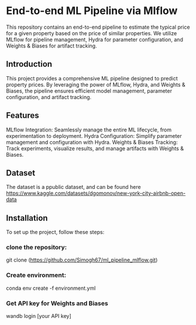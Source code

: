 # End-to-end ML Pipeline via Mlflow 
This repository contains an end-to-end pipeline to estimate the typical price for a given property based on the price of similar properties. We utilize MLflow for pipeline management, Hydra for parameter configuration, and Weights & Biases for artifact tracking.

## Introduction
This project provides a comprehensive ML pipeline designed to predict property prices. By leveraging the power of MLflow, Hydra, and Weights & Biases, the pipeline ensures efficient model management, parameter configuration, and artifact tracking.

## Features
MLflow Integration: Seamlessly manage the entire ML lifecycle, from experimentation to deployment.
Hydra Configuration: Simplify parameter management and configuration with Hydra.
Weights & Biases Tracking: Track experiments, visualize results, and manage artifacts with Weights & Biases.

## Dataset
The dataset is a ppublic dataset, and can be found here https://www.kaggle.com/datasets/dgomonov/new-york-city-airbnb-open-data

## Installation
To set up the project, follow these steps:

### clone the repository:
git clone (https://github.com/Simogh67/ml_pipeline_mlflow.git)

### Create environment:
conda env create -f environment.yml

### Get API key for Weights and Biases
wandb login [your API key]
